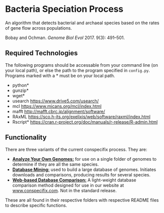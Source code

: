 # Bacteria Speciation Process

An algorithm that detects bacterial and archaeal species based on the rates of gene flow across populations.

Bobay and Ochman. *Genome Biol Evol* 2017. 9(3): 491–501.

## Required Technologies

The following programs should be accessable from your command line (on your local path), or else the path to the program specified in `config.py`. Programs marked with a * must be on your local path.

- python*
- gunzip*
- wget*
- usearch https://www.drive5.com/usearch/
- mcl https://www.micans.org/mcl/index.html
- mafft http://mafft.cbrc.jp/alignment/software/
- RAxML https://sco.h-its.org/exelixis/web/software/raxml/index.html
- Rscript* https://cran.r-project.org/doc/manuals/r-release/R-admin.html

## Functionality

There are three variants of the current conspecifix process. They are:

- [**Analyze Your Own Genomes:**](https://github.com/Bobay-Ochman/ConSpeciFix/tree/master/personalCompare) for use on a single folder of genomes to determine if they are all the same species.
- [**Database Mining:**](https://github.com/Bobay-Ochman/ConSpeciFix/tree/master/database) used to build a large database of genomes. Initiates downloads and comparisons, producing results for several species.
- [**Web-based Database Comparison:**](https://github.com/Bobay-Ochman/ConSpeciFix/tree/master/web) A light-weight database comparison method designed for use in our website at www.conspecifix.com. Not in the standard release.

These are all found in their respective folders with respective README files to describe specific functions.